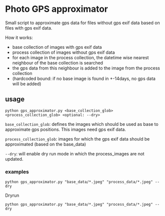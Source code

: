 # Photo GPS approximator

Small script to approximate gps data for files without gps exif data based on files with gps exif data.

How it works:
* base collection of images with gps exif data
* process collection of images without gps exif data
* for each image in the process collection, the datetime wise nearest neighbour of the base collection is searched
* the gps data from this neighbour is added to the image from the process collection
* (hardcoded bound: if no base image is found in +-14days, no gps data will be added)

## usage

```
python gps_approximator.py <base_collection_glob> <process_collection_glob> <optional: --dry>
```

`base_collection_glob`: defines the images which should be used as base to approximate gps positions.
This images need gps exif data.

`process_collection_glob`: images for which the gps exif data should be approximated (based on the base_data)

`--dry`: will enable dry run mode in which the process_images are not updated.

### examples

```
python gps_approximator.py "base_data/*.jpeg" "process_data/*.jpeg" --dry
```

Dryrun
```
python gps_approximator.py "base_data/*.jpeg" "process_data/*.jpeg" --dry
```
